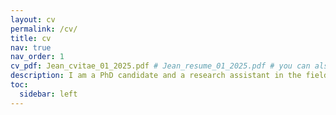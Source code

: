 ```yaml
---
layout: cv
permalink: /cv/
title: cv
nav: true
nav_order: 1
cv_pdf: Jean_cvitae_01_2025.pdf # Jean_resume_01_2025.pdf # you can also use external links here
description: I am a PhD candidate and a research assistant in the field of experimental astroparticle physics, working on neutrino research spanning data analysis and software development for tools designed for scientific applications.
toc:
  sidebar: left
---
```


